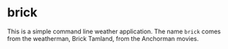 # brick

This is a simple command line weather application. The name `brick` comes from the weatherman, Brick Tamland, from the Anchorman movies.